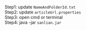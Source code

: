 Step1: update `NameAndFolderId.txt`<br>
Step2: update `articleUrl.properties`<br>
Step3: open cmd or terminal<br>
Step4: java -jar `sanlian.jar`<br>
